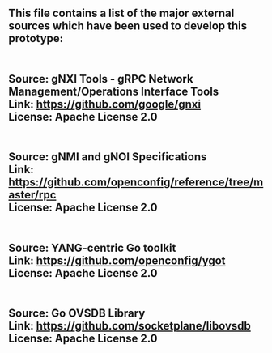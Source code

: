 This file contains a list of the major external sources which have been used to develop this prototype:
------------------------------------------------------------------------------------------------------------------------
<br/>Source: gNXI Tools - gRPC Network Management/Operations Interface Tools
<br/>Link: https://github.com/google/gnxi
<br/>License: Apache License 2.0
------------------------------------------------------------------------------------------------------------------------
<br/>Source: gNMI and gNOI Specifications
<br/>Link: https://github.com/openconfig/reference/tree/master/rpc
<br/>License: Apache License 2.0
------------------------------------------------------------------------------------------------------------------------
<br/>Source: YANG-centric Go toolkit
<br/>Link: https://github.com/openconfig/ygot
<br/>License: Apache License 2.0
------------------------------------------------------------------------------------------------------------------------
<br/>Source: Go OVSDB Library
<br/>Link: https://github.com/socketplane/libovsdb
<br/>License: Apache License 2.0
------------------------------------------------------------------------------------------------------------------------

